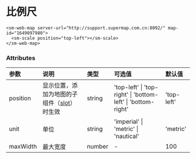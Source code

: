 # 比例尺

<sm-iframe src="http://iclient.supermap.io/examples/mapboxgl/components_scale_vue.html"></sm-iframe>

```vue
<sm-web-map server-url="http://support.supermap.com.cn:8092/" map-id="1649097980">
  <sm-scale position="top-left"></sm-scale>
</sm-web-map>
```

### Attributes

| 参数     | 说明                                                                            | 类型   | 可选值                                                       | 默认值     |
| :------- | :------------------------------------------------------------------------------ | :----- | :----------------------------------------------------------- | :--------- |
| position | 显示位置，添加为地图的子组件（[slot](https://cn.vuejs.org/v2/api/#slot)）时生效 | string | 'top-left' \| 'top-right' \| 'bottom-left' \| 'bottom-right' | 'top-left' |
| unit     | 单位                                                                            | string | 'imperial' \| 'metric' \| 'nautical'                         | 'metric'   |
| maxWidth | 最大宽度                                                                        | number | -                                                            | 100        |
